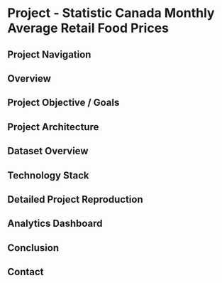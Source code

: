 # Project - Statistic Canada Monthly Average Retail Food Prices 

## Project Navigation 

## Overview

## Project Objective / Goals

## Project Architecture 

## Dataset Overview

## Technology Stack

## Detailed Project Reproduction

## Analytics Dashboard

## Conclusion 

## Contact 
